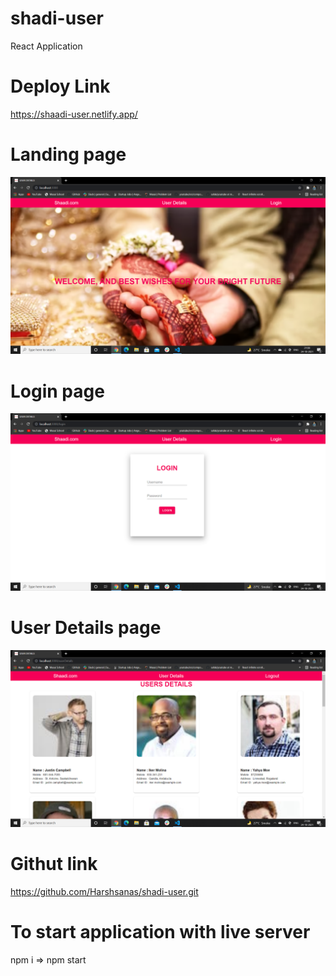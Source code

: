 # shadi-user
React Application

# Deploy Link
<a href="https://shaadi-user.netlify.app/">https://shaadi-user.netlify.app/</a>

# Landing page
<img src="landing.png" alt="img">

# Login page
<img src="login.png" alt="img">

# User Details page
<img src="userdetail.png" alt="img">

# Githut link
<a href="https://github.com/Harshsanas/shadi-user.git">https://github.com/Harshsanas/shadi-user.git</a>

# To start application with live server
npm i => npm start

